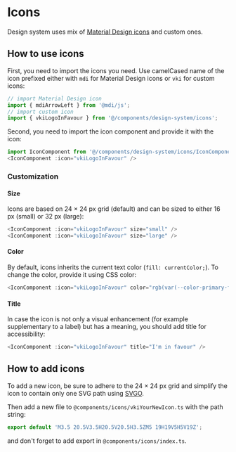 # Icons

Design system uses mix of [Material Design icons](https://materialdesignicons.com) and custom ones.

## How to use icons

First, you need to import the icons you need. Use camelCased name of the icon prefixed either with `mdi` for Material Design icons or `vki` for custom icons:

```js
// import Material Design icon
import { mdiArrowLeft } from '@mdi/js';
// import custom icon
import { vkiLogoInFavour } from '@/components/design-system/icons';
```

Second, you need to import the icon component and provide it with the icon:

```js
import IconComponent from '@/components/design-system/icons/IconComponent.vue';
<IconComponent :icon="vkiLogoInFavour" />
```

### Customization

#### Size

Icons are based on 24 × 24 px grid (default) and can be sized to either 16 px (small) or 32 px (large):

```js
<IconComponent :icon="vkiLogoInFavour" size="small" />
<IconComponent :icon="vkiLogoInFavour" size="large" />
```

#### Color

By default, icons inherits the current text color (`fill: currentColor;`). To change the color, provide it using CSS color:

```js
<IconComponent :icon="vkiLogoInFavour" color="rgb(var(--color-primary-fg))" />
```

#### Title

In case the icon is not only a visual enhancement (for example supplementary to a label) but has a meaning, you should add title for accessibility:

```js
<IconComponent :icon="vkiLogoInFavour" title="I'm in favour" />
```

## How to add icons

To add a new icon, be sure to adhere to the 24 × 24 px grid and simplify the icon to contain only one SVG path using [SVGO](https://jakearchibald.github.io/svgomg).

Then add a new file to `@components/icons/vkiYourNewIcon.ts` with the path string:

```js
export default 'M3.5 20.5V3.5H20.5V20.5H3.5ZM5 19H19V5H5V19Z';
```

and don't forget to add export in `@components/icons/index.ts`.
